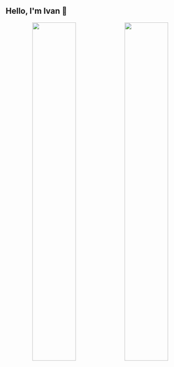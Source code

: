 ## Hello, I'm Ivan 👋

<p align="center">
  <img width="48%" src="https://github-readme-stats-eight-theta.vercel.app/api?username=vankurnia&show_icons=true&theme=tokyonight&include_all_commits=true&count_private=true"/>
  <img width="48%" src="https://github-readme-stats-eight-theta.vercel.app/api/top-langs/?username=johanrza&layout=compact&langs_count=8&theme=tokyonight"/>
</p>

<!--
**VanKurnia/VanKurnia** is a ✨ _special_ ✨ repository because its `README.md` (this file) appears on your GitHub profile.

Here are some ideas to get you started:

- 🔭 I’m currently working on ...
- 🌱 I’m currently learning ...
- 👯 I’m looking to collaborate on ...
- 🤔 I’m looking for help with ...
- 💬 Ask me about ...
- 📫 How to reach me: ...
- 😄 Pronouns: ...
- ⚡ Fun fact: ...
-->
